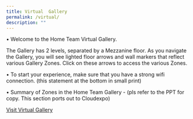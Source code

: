 ```yaml
---
title: Virtual  Gallery
permalink: /virtual/
description: ""
---
```

•	Welcome to the Home Team Virtual Gallery.

The Gallery has 2 levels, separated by a Mezzanine floor. As you navigate the Gallery, you will see lighted floor arrows and wall markers that reflect various Gallery Zones. Click on these arrows to access the various Zones. 

•	To start your experience, make sure that you have a strong wifi connection. (this statement at the bottom in small print)

•	Summary of Zones in the Home Team Gallery  - (pls refer to the PPT for copy. This section ports out to Cloudexpo)

[Visit Virtual Gallery](https://www.facebook.com)